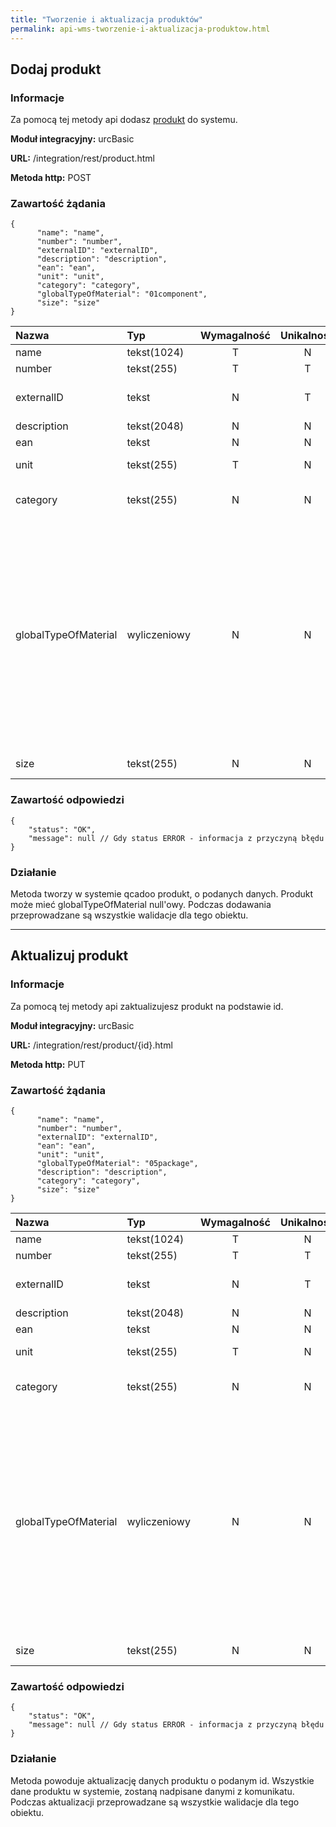 ```yaml
---
title: "Tworzenie i aktualizacja produktów"
permalink: api-wms-tworzenie-i-aktualizacja-produktow.html
---
```


## Dodaj produkt

### Informacje

Za pomocą tej metody api dodasz [produkt](/produkty) do systemu.

  **Moduł integracyjny:** urcBasic

  **URL:** /integration/rest/product.html

  **Metoda http:** POST

### Zawartość żądania
~~~~~~~~
{
      "name": "name",
      "number": "number",
      "externalID": "externalID", 
      "description": "description",
      "ean": "ean",
      "unit": "unit",
      "category": "category",
      "globalTypeOfMaterial": "01component",
      "size": "size"
}
~~~~~~~~

Nazwa | Typ          | Wymagalność | Unikalność | Zawartość
:-|:-------------|:-----------:|:----------:|:-
name | tekst(1024)  |      T      |     N      | nazwa
number | tekst(255)   |      T      |     T      | numer
externalID | tekst        |      N      |     T      | id/numer w systemie zewnętrznym
description | tekst(2048)  |      N      |     N      | opis
ean | tekst        |      N      |     N      | ean
unit | tekst(255)   |      T      |     N      | jednostka ze słownika
category | tekst(255)   |      N      |     N      | kategoria produktu ze słownika
globalTypeOfMaterial | wyliczeniowy |      N      |     N      | globalny typ materiału. Możliwe wartości to: <br/>- 01component - surowiec, <br/>- 02intermediate - półprodukt, <br/>- 03finalProduct - produkt finalny, <br/>- 04waste - odpad, <br/>- 05package - opakowanie
size | tekst(255)   |      N      |     N      | numer rozmiaru

### Zawartość odpowiedzi
~~~~~~~~
{
    "status": "OK",
    "message": null // Gdy status ERROR - informacja z przyczyną błędu
}
~~~~~~~~

### Działanie
Metoda tworzy w systemie qcadoo produkt, o podanych danych. Produkt może mieć globalTypeOfMaterial null'owy. Podczas dodawania przeprowadzane są wszystkie walidacje dla tego obiektu.

---

## Aktualizuj produkt

### Informacje

Za pomocą tej metody api zaktualizujesz produkt na podstawie id.

  **Moduł integracyjny:** urcBasic

  **URL:** /integration/rest/product/{id}.html

  **Metoda http:** PUT

### Zawartość żądania
~~~~~~~~
{
      "name": "name",
      "number": "number",
      "externalID": "externalID",
      "ean": "ean",
      "unit": "unit",
      "globalTypeOfMaterial": "05package",
      "description": "description",
      "category": "category",
      "size": "size" 
}
~~~~~~~~

Nazwa | Typ          | Wymagalność | Unikalność | Zawartość
:-|:-------------|:-----------:|:----------:|:-
name | tekst(1024)  |      T      |     N      | nazwa
number | tekst(255)   |      T      |     T      | numer
externalID | tekst        |      N      |     T      | id/numer w systemie zewnętrznym
description | tekst(2048)  |      N      |     N      | opis
ean | tekst        |      N      |     N      | ean
unit | tekst(255)   |      T      |     N      | jednostka ze słownika
category | tekst(255)   |      N      |     N      | kategoria produktu ze słownika
globalTypeOfMaterial | wyliczeniowy |      N      |     N      | globalny typ materiału. Możliwe wartości to: <br/>- 01component - surowiec, <br/>- 02intermediate - półprodukt, <br/>- 03finalProduct - produkt finalny, <br/>- 04waste - odpad, <br/>- 05package - opakowanie
size | tekst(255)   |      N      |     N      | numer rozmiaru

### Zawartość odpowiedzi
~~~~~~~~
{
    "status": "OK",
    "message": null // Gdy status ERROR - informacja z przyczyną błędu
}
~~~~~~~~

### Działanie
Metoda powoduje aktualizację danych produktu o podanym id. Wszystkie dane produktu w systemie, zostaną nadpisane danymi z komunikatu. Podczas aktualizacji przeprowadzane są wszystkie walidacje dla tego obiektu.

